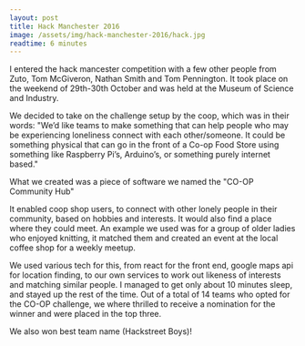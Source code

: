 ```yaml
---
layout: post
title: Hack Manchester 2016
image: /assets/img/hack-manchester-2016/hack.jpg
readtime: 6 minutes
---
```


I entered the hack mancester competition with a few other people from Zuto, Tom McGiveron, Nathan Smith and Tom Pennington. It took place on the weekend of 29th-30th October and was held at the Museum of Science and Industry.

We decided to take on the challenge setup by the coop, which was in their words:
"We’d like teams to make something that can help people who may be experiencing loneliness connect with each other/someone. It could be something physical that can go in the front of a Co-op Food Store using something like Raspberry Pi’s, Arduino’s, or something purely internet based."

What we created was a piece of software we named the "CO-OP Community Hub"

It enabled coop shop users, to connect with other lonely people in their community, based on hobbies and interests. It would also find a place where they could meet. An example we used was for a group of older ladies who enjoyed knitting, it matched them and created an event at the local coffee shop for a weekly meetup.

We used various tech for this, from react for the front end, google maps api for location finding, to our own services to work out likeness of interests and matching similar people. I managed to get only about 10 minutes sleep, and stayed up the rest of the time. Out of a total of 14 teams who opted for the CO-OP challenge, we where thrilled to receive a nomination for the winner and were placed in the top three.

We also won best team name (Hackstreet Boys)!



<amp-youtube
    data-videoid="ptBG-iqT6bo"
    layout="responsive"
    width="480" height="270"></amp-youtube>

